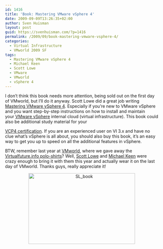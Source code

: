 ```yaml
---
id: 1416
title: 'Book: Mastering VMware vSphere 4'
date: 2009-09-09T13:26:35+02:00
author: Sven Huisman
layout: post
guid: https://svenhuisman.com/?p=1416
permalink: /2009/09/book-mastering-vmware-vsphere-4/
categories:
  - Virtual Infrastructure
  - VMworld 2009 SF
tags:
  - Mastering VMware vSphere 4
  - Michael Keen
  - Scott Lowe
  - VMware
  - VMworld
  - vSphere 4
---
```

I don&#8217;t think this book needs more attention, being sold out on the first day of VMworld, but I&#8217;ll do it anyway. Scott Lowe did a great job writing <a title="Mastering VMware vSphere" href="http://www.amazon.com/Mastering-VMware-vSphere-Computer-Tech/dp/0470481382/ref=sr_1_1?ie=UTF8&s=books&qid=1252494281&sr=8-1" target="_blank">Mastering VMware vSphere 4</a>. Especially if you&#8217;re new to VMware vSphere and you want step-by-step instructions on how to install and maintain your <a title="VMware vSphere" href="http://www.vmware.com/products/vsphere/" target="_blank">VMware vSphere</a> internal cloud (virtual infrastructure).<!--more--> This book could also be additional study material for your 

<a title="VCP4" href="http://mylearn.vmware.com/mgrReg/plan.cfm?plan=12457" target="_blank">VCP4 certification</a>. If you are an experienced user on VI 3.x and have no clue what&#8217;s vSphere is all about, you should also buy this book, it&#8217;s an easy way to get you up to speed on all the additional features in vSphere.

BTW, remember last year at <a title="VMworld" href="http://www.vmworld.com" target="_blank">VMworld</a>, where we gave away the <a title="Virtualfuture.info vShirt" href="https://svenhuisman.com/2008/08/win-a-virtualfutureinfo-polo-shirt/" target="_blank">Virtualfuture.info polo-shirts</a>? Well, <a title="Scott Lowe" href="http://blog.scottlowe.org/" target="_blank">Scott Lowe</a> and <a title="Michael Keen" href="http://www.linkedin.com/in/michaelkeen" target="_blank">Michael Keen</a> were crazy enough to bring it with them this year and actually wear it on the last day of VMworld. Thanks guys, really appreciate it!

<p style="text-align: center;">
  <a href="https://svenhuisman.com/wp-content/uploads/2009/09/SL_book.jpg"><img class="size-medium wp-image-1417 aligncenter" title="SL_book" src="https://svenhuisman.com/wp-content/uploads/2009/09/SL_book-350x233.jpg" alt="SL_book" width="350" height="233" srcset="https://svenhuisman.com/wp-content/uploads/2009/09/SL_book-350x233.jpg 350w, https://svenhuisman.com/wp-content/uploads/2009/09/SL_book.jpg 778w" sizes="(max-width: 350px) 100vw, 350px" /></a>
</p>
